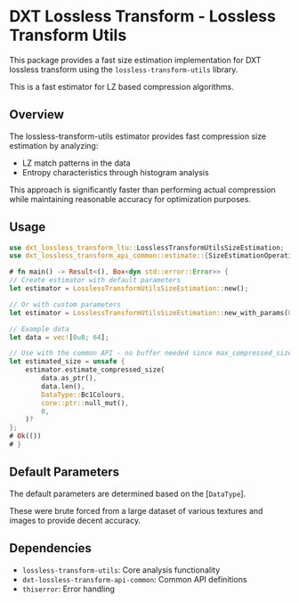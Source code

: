# DXT Lossless Transform - Lossless Transform Utils

This package provides a fast size estimation implementation for DXT lossless transform using the `lossless-transform-utils` library.

This is a fast estimator for LZ based compression algorithms.

## Overview

The lossless-transform-utils estimator provides fast compression size estimation by analyzing:

- LZ match patterns in the data
- Entropy characteristics through histogram analysis

This approach is significantly faster than performing actual compression while maintaining
reasonable accuracy for optimization purposes.

## Usage

```rust
use dxt_lossless_transform_ltu::LosslessTransformUtilsSizeEstimation;
use dxt_lossless_transform_api_common::estimate::{SizeEstimationOperations, DataType};

# fn main() -> Result<(), Box<dyn std::error::Error>> {
// Create estimator with default parameters
let estimator = LosslessTransformUtilsSizeEstimation::new();

// Or with custom parameters
let estimator = LosslessTransformUtilsSizeEstimation::new_with_params(0.6, 1.2);

// Example data
let data = vec![0u8; 64];

// Use with the common API - no buffer needed since max_compressed_size is always 0
let estimated_size = unsafe {
    estimator.estimate_compressed_size(
        data.as_ptr(),
        data.len(),
        DataType::Bc1Colours,
        core::ptr::null_mut(),
        0,
    )?
};
# Ok(())
# }
```

## Default Parameters

The default parameters are determined based on the [`DataType`].

These were brute forced from a large dataset of various textures and images to provide decent accuracy.

## Dependencies

- `lossless-transform-utils`: Core analysis functionality
- `dxt-lossless-transform-api-common`: Common API definitions
- `thiserror`: Error handling
